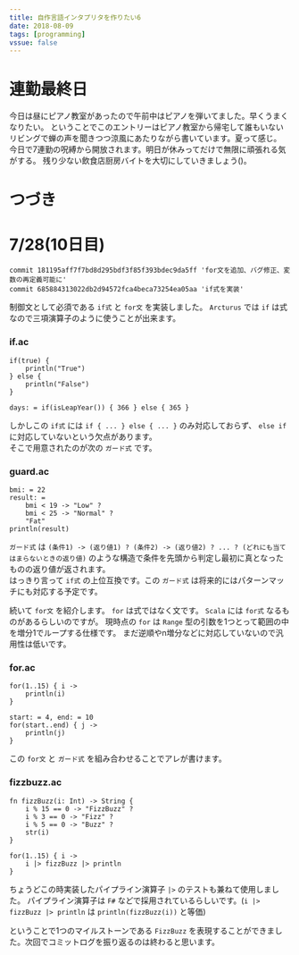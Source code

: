 ```yaml
---
title: 自作言語インタプリタを作りたい6
date: 2018-08-09
tags: [programming]
vssue: false
---
```

# 連勤最終日
今日は昼にピアノ教室があったので午前中はピアノを弾いてました。早くうまくなりたい。
ということでこのエントリーはピアノ教室から帰宅して誰もいないリビングで蝉の声を聞きつつ涼風にあたりながら書いています。夏って感じ。  
今日で7連勤の呪縛から開放されます。明日が休みってだけで無限に頑張れる気がする。
残り少ない飲食店厨房バイトを大切にしていきましょう()。

# つづき
# 7/28(10日目)
```
commit 181195aff7f7bd8d295bdf3f85f393bdec9da5ff 'for文を追加、バグ修正、変数の再定義可能に'
commit 685884313022db2d94572fca4beca73254ea05aa 'if式を実装'
```

制御文として必須である `if式` と `for文` を実装しました。 `Arcturus` では `if` は式なので三項演算子のように使うことが出来ます。

### if.ac
```
if(true) {
    println("True")
} else {
    println("False")
}

days: = if(isLeapYear()) { 366 } else { 365 }
```

しかしこの `if式` には `if { ... } else { ... }` のみ対応しておらず、 `else if` に対応していないという欠点があります。  
そこで用意されたのが次の `ガード式` です。

### guard.ac
```
bmi: = 22
result: = 
    bmi < 19 -> "Low" ?
    bmi < 25 -> "Normal" ?
    "Fat"
println(result)
```

`ガード式` は `(条件1) -> (返り値1) ? (条件2) -> (返り値2) ? ... ? (どれにも当てはまらないときの返り値)` のような構造で条件を先頭から判定し最初に真となったものの返り値が返されます。  
はっきり言って `if式` の上位互換です。この `ガード式` は将来的にはパターンマッチにも対応する予定です。  

続いて `for文` を紹介します。
`for` は式ではなく文です。 `Scala` には `for式` なるものがあるらしいのですが。
現時点の `for` は `Range` 型の引数を1つとって範囲の中を増分1でループする仕様です。
まだ逆順やn増分などに対応していないので汎用性は低いです。

### for.ac
```
for(1..15) { i ->
    println(i)
}

start: = 4, end: = 10
for(start..end) { j ->
    println(j)
}
```

この `for文` と `ガード式` を組み合わせることでアレが書けます。

### fizzbuzz.ac
```
fn fizzBuzz(i: Int) -> String {
    i % 15 == 0 -> "FizzBuzz" ?
    i % 3 == 0 -> "Fizz" ?
    i % 5 == 0 -> "Buzz" ?
    str(i)
}

for(1..15) { i ->
    i |> fizzBuzz |> println
}
```

ちょうどこの時実装したパイプライン演算子 `|>` のテストも兼ねて使用しました。
パイプライン演算子は `F#` などで採用されているらしいです。(`i |> fizzBuzz |> println` は `println(fizzBuzz(i))` と等価)  


ということで1つのマイルストーンである `FizzBuzz` を表現することができました。次回でコミットログを振り返るのは終わると思います。